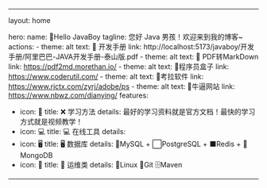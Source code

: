 ---

layout: home

hero:
  name:  🐤Hello JavaBoy
  tagline: 您好 Java 男孩！欢迎来到我的博客~
  actions:
    - theme: alt
      text: 🐤 开发手册
      link: http://localhost:5173/javaboy/开发手册/阿里巴巴-JAVA开发手册-泰山版.pdf
    - theme: alt
      text: 🐤 PDF转MarkDown
      link: https://pdf2md.morethan.io/
    - theme: alt
      text: 🥚程序员盒子
      link: https://www.coderutil.com/
    - theme: alt
      text: 🌽考拉软件
      link: https://www.rjctx.com/zyrj/adobe/ps
    - theme: alt
      text: 🏹牛逼网站
      link: https://www.nbwz.com/dianying/
features:
- icon: 📖
  title: ❌ 学习方法
  details: 最好的学习资料就是官方文档！最快的学习方式就是视频教学！
- icon: 💻
  title: 💻 在线工具
  details: 
- icon: 🖥️
  title: 🖥️ 数据库
  details: 🐬MySQL + ⬜PostgreSQL + ⬛Redis +  📰MongoDB
- icon: 🧊
  title: 🧊 运维类
  details: 🥦Linux 📰Git 🗄️Maven
  
---